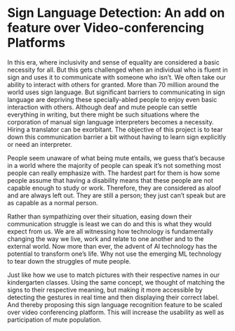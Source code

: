 # Sign Language Detection: An add on feature over Video-conferencing Platforms 

In this era, where inclusivity and sense of equality are considered a basic necessity for all. But this gets challenged when an individual who is fluent in sign and uses it to communicate with someone who isn’t. We often take our ability to interact with others for granted. More than 70 million around the world uses sign language. But significant barriers to communicating in sign language are depriving these specially-abled people to enjoy even basic interaction with others. Although deaf and mute people can settle everything in writing, but there might be such situations where the corporation of manual sign language interpreters becomes a necessity. Hiring a translator can be exorbitant. The objective of this project is to tear down this communication barrier a bit without having to learn sign explicitly or need an interpreter.

People seem unaware of what being mute entails, we guess that’s because in a world where the majority of people can speak it’s not something most people can really emphasize with. The hardest part for them is how some people assume that having a disability means that these people are not capable enough to study or work. Therefore, they are considered as aloof and are always left out. They are still a person; they just can’t speak but are as capable as a normal person.

Rather than sympathizing over their situation, easing down their communication struggle is least we can do and this is what they would expect from us.
We are all witnessing how technology is fundamentally changing the way we live, work and relate to one another and to the external world. Now more than ever, the advent of AI technology has the potential to transform one’s life. Why not use the emerging ML technology to tear down the struggles of mute people. 

Just like how we use to match pictures with their respective names in our kindergarten classes. Using the same concept, we thought of matching the signs to their respective meaning, but making it more accessible by detecting the gestures in real time and then displaying their correct label. And thereby proposing this sign language recognition feature to be scaled over video conferencing platform. This will increase the usability as well as participation of mute population.


